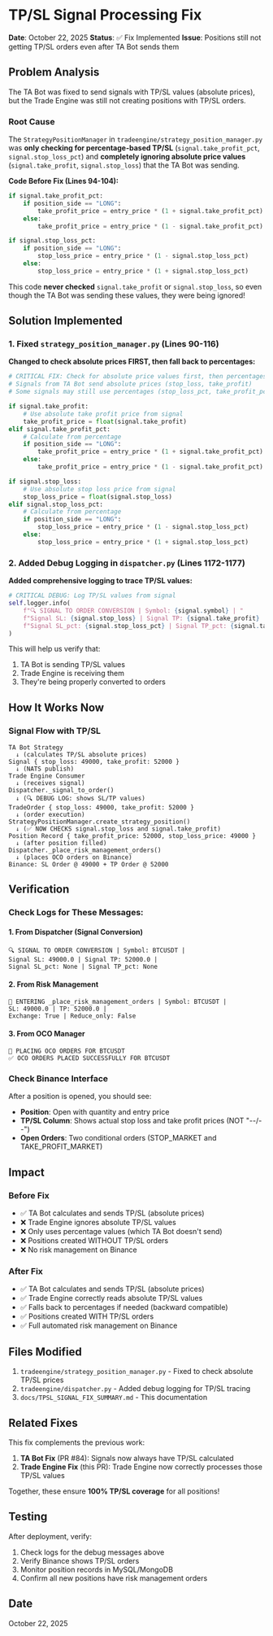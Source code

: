 # TP/SL Signal Processing Fix

**Date**: October 22, 2025
**Status**: ✅ Fix Implemented
**Issue**: Positions still not getting TP/SL orders even after TA Bot sends them

## Problem Analysis

The TA Bot was fixed to send signals with TP/SL values (absolute prices), but the Trade Engine was still not creating positions with TP/SL orders.

### Root Cause

The `StrategyPositionManager` in `tradeengine/strategy_position_manager.py` was **only checking for percentage-based TP/SL** (`signal.take_profit_pct`, `signal.stop_loss_pct`) and **completely ignoring absolute price values** (`signal.take_profit`, `signal.stop_loss`) that the TA Bot was sending.

**Code Before Fix (Lines 94-104):**
```python
if signal.take_profit_pct:
    if position_side == "LONG":
        take_profit_price = entry_price * (1 + signal.take_profit_pct)
    else:
        take_profit_price = entry_price * (1 - signal.take_profit_pct)

if signal.stop_loss_pct:
    if position_side == "LONG":
        stop_loss_price = entry_price * (1 - signal.stop_loss_pct)
    else:
        stop_loss_price = entry_price * (1 + signal.stop_loss_pct)
```

This code **never checked** `signal.take_profit` or `signal.stop_loss`, so even though the TA Bot was sending these values, they were being ignored!

## Solution Implemented

### 1. Fixed `strategy_position_manager.py` (Lines 90-116)

**Changed to check absolute prices FIRST, then fall back to percentages:**

```python
# CRITICAL FIX: Check for absolute price values first, then percentages
# Signals from TA Bot send absolute prices (stop_loss, take_profit)
# Some signals may still use percentages (stop_loss_pct, take_profit_pct)

if signal.take_profit:
    # Use absolute take profit price from signal
    take_profit_price = float(signal.take_profit)
elif signal.take_profit_pct:
    # Calculate from percentage
    if position_side == "LONG":
        take_profit_price = entry_price * (1 + signal.take_profit_pct)
    else:
        take_profit_price = entry_price * (1 - signal.take_profit_pct)

if signal.stop_loss:
    # Use absolute stop loss price from signal
    stop_loss_price = float(signal.stop_loss)
elif signal.stop_loss_pct:
    # Calculate from percentage
    if position_side == "LONG":
        stop_loss_price = entry_price * (1 - signal.stop_loss_pct)
    else:
        stop_loss_price = entry_price * (1 + signal.stop_loss_pct)
```

### 2. Added Debug Logging in `dispatcher.py` (Lines 1172-1177)

**Added comprehensive logging to trace TP/SL values:**

```python
# CRITICAL DEBUG: Log TP/SL values from signal
self.logger.info(
    f"🔍 SIGNAL TO ORDER CONVERSION | Symbol: {signal.symbol} | "
    f"Signal SL: {signal.stop_loss} | Signal TP: {signal.take_profit} | "
    f"Signal SL_pct: {signal.stop_loss_pct} | Signal TP_pct: {signal.take_profit_pct}"
)
```

This will help us verify that:
1. TA Bot is sending TP/SL values
2. Trade Engine is receiving them
3. They're being properly converted to orders

## How It Works Now

### Signal Flow with TP/SL

```
TA Bot Strategy
  ↓ (calculates TP/SL absolute prices)
Signal { stop_loss: 49000, take_profit: 52000 }
  ↓ (NATS publish)
Trade Engine Consumer
  ↓ (receives signal)
Dispatcher._signal_to_order()
  ↓ (🔍 DEBUG LOG: shows SL/TP values)
TradeOrder { stop_loss: 49000, take_profit: 52000 }
  ↓ (order execution)
StrategyPositionManager.create_strategy_position()
  ↓ (✅ NOW CHECKS signal.stop_loss and signal.take_profit)
Position Record { take_profit_price: 52000, stop_loss_price: 49000 }
  ↓ (after position filled)
Dispatcher._place_risk_management_orders()
  ↓ (places OCO orders on Binance)
Binance: SL Order @ 49000 + TP Order @ 52000
```

## Verification

### Check Logs for These Messages:

#### 1. From Dispatcher (Signal Conversion)
```
🔍 SIGNAL TO ORDER CONVERSION | Symbol: BTCUSDT |
Signal SL: 49000.0 | Signal TP: 52000.0 |
Signal SL_pct: None | Signal TP_pct: None
```

#### 2. From Risk Management
```
🔧 ENTERING _place_risk_management_orders | Symbol: BTCUSDT |
SL: 49000.0 | TP: 52000.0 |
Exchange: True | Reduce_only: False
```

#### 3. From OCO Manager
```
🔄 PLACING OCO ORDERS FOR BTCUSDT
✅ OCO ORDERS PLACED SUCCESSFULLY FOR BTCUSDT
```

### Check Binance Interface

After a position is opened, you should see:
- **Position**: Open with quantity and entry price
- **TP/SL Column**: Shows actual stop loss and take profit prices (NOT "--/--")
- **Open Orders**: Two conditional orders (STOP_MARKET and TAKE_PROFIT_MARKET)

## Impact

### Before Fix
- ✅ TA Bot calculates and sends TP/SL (absolute prices)
- ❌ Trade Engine ignores absolute TP/SL values
- ❌ Only uses percentage values (which TA Bot doesn't send)
- ❌ Positions created WITHOUT TP/SL orders
- ❌ No risk management on Binance

### After Fix
- ✅ TA Bot calculates and sends TP/SL (absolute prices)
- ✅ Trade Engine correctly reads absolute TP/SL values
- ✅ Falls back to percentages if needed (backward compatible)
- ✅ Positions created WITH TP/SL orders
- ✅ Full automated risk management on Binance

## Files Modified

1. `tradeengine/strategy_position_manager.py` - Fixed to check absolute TP/SL prices
2. `tradeengine/dispatcher.py` - Added debug logging for TP/SL tracing
3. `docs/TPSL_SIGNAL_FIX_SUMMARY.md` - This documentation

## Related Fixes

This fix complements the previous work:
1. **TA Bot Fix** (PR #84): Signals now always have TP/SL calculated
2. **Trade Engine Fix** (this PR): Trade Engine now correctly processes those TP/SL values

Together, these ensure **100% TP/SL coverage** for all positions!

## Testing

After deployment, verify:
1. Check logs for the debug messages above
2. Verify Binance shows TP/SL orders
3. Monitor position records in MySQL/MongoDB
4. Confirm all new positions have risk management orders

## Date
October 22, 2025
